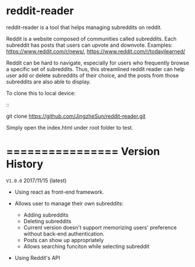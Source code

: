 # reddit-reader
reddit-reader is a tool that helps managing subreddits on reddit.

Reddit is a website composed of communities called subreddits. Each subreddit has posts that users can upvote and downvote. Examples: https://www.reddit.com/r/news/, https://www.reddit.com/r/todayilearned/

Reddit can be hard to navigate, especially for users who frequently browse a specific set of subreddits. Thus, this streamlined reddit reader can help user add or delete subreddits of their choice, and the posts from those subreddits are also able to display.

To clone this to local device:

::

   git clone https://github.com/JingzheSun/reddit-reader.git

Simply open the index.html under root folder to test.

================
Version History
================

``V1.0.0`` 2017/11/15 (latest)

* Using react as front-end framework.
* Allows user to manage their own subreddits:
 
  * Adding subreddits
  * Deleting subreddits
  * Current version doesn't support memorizing users' preference without back-end authentication. 
  * Posts can show up appropriately
  * Allows searching funciton while selecting subreddit

* Using Reddit's API